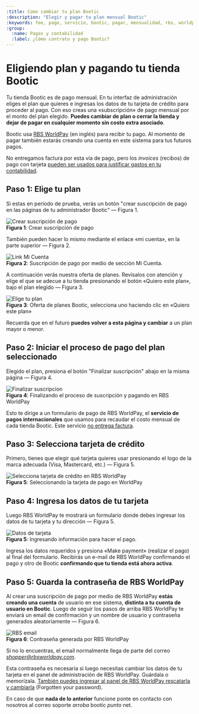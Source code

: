 ```yaml
---
:title: Como cambiar tu plan Bootic
:description: "Elegir y pagar tu plan mensual Bootic"
:keywords: fee, pago, servicio, bootic, pagar, mensualidad, rbs, worldpay, tarjeta, crédito, subscripción
:group:
  :name: Pagos y contabilidad
  :label: ¿Cómo contrato y pago Bootic?
---
```

# Eligiendo plan y pagando tu tienda Bootic

Tu tienda Bootic es de pago mensual. En tu interfaz de administración eliges el plan que quieres e ingresas los datos de tu tarjeta de crédito para proceder al pago. Con eso creas una «subscripción» de pago mensual por el monto del plan elegido. **Puedes cambiar de plan o cerrar la tienda y dejar de pagar en cualquier momento sin costo extra asociado**.

Bootic usa [RBS WorldPay](http://www.worldpay.com/) (en inglés) para recibir tu pago. Al momento de pagar también estarás creando una cuenta en este sistema para tus futuros pagos.

No entregamos factura por esta vía de pago, pero los *invoices* (recibos) de pago con tarjeta [pueden ser usados para justificar gastos en tu contabilidad](/es/administracion/cuenta/contabilidad).

## Paso 1: Elige tu plan

Si estas en período de prueba, verás un botón "crear suscripción de pago en las páginas de tu administrador Bootic" — Figura 1.

<div class="captura">
<div class="c-contenido">
<img src="<%= img('/img/billing/crear-suscripcion.png').thumb('600x').url %>" alt="Crear suscripción de pago" />
</div>
<div class="c-pie"><strong>Figura 1</strong>: Crear suscripción de pago</div>
</div>

También pueden hacer lo mismo mediante el enlace «mi cuenta», en la parte superior — Figura 2.

<div class="captura"><div class="c-contenido">
<img src="/img/billing/micuenta.png" alt="Link Mi Cuenta" />
</div>
<div class="c-pie"><strong>Figura 2</strong>: Suscripción de pago por medio de
sección Mi Cuenta.</div>
</div>

A continuación verás nuestra oferta de planes. Revísalos con atención y elige el que se adecue a tu tienda presionando el botón «Quiero este plan», bajo el plan elegido — Figura 3.

<div class="captura"><div class="c-contenido">
<img src="<%= img('/img/billing/plans.png').thumb('600x').url %>" alt="Elige tu plan" />
</div>
<div class="c-pie"><strong>Figura 3</strong>: Oferta de planes Bootic,
selecciona uno haciendo clic en «Quiero este plan»</div>
</div>

Recuerda que en el futuro **puedes volver a esta página y cambiar** a un plan mayor o menor.

## Paso 2: Iniciar el proceso de pago del plan seleccionado

Elegido el plan, presiona el botón "Finalizar suscripción" abajo en la misma página — Figura 4.

<div class="captura"><div class="c-contenido">
<img src="/img/billing/finalizar.png" alt="Finalizar suscripcion" />
</div>
<div class="c-pie"><strong>Figura 4</strong>: Finalizando el proceso de
suscripción y pagando en RBS WorldPay</div>
</div>

Esto te dirige a un formulario de pago de RBS WorldPay, el **servicio de pagos internacionales** que usamos para recaudar el costo mensual de cada tienda Bootic. Este servicio [no entrega factura](/es/administracion/cuenta/contabilidad "¿Cómo se paga el fee mensual de Bootic, se recibe algún comprobante?").

## Paso 3: Selecciona tarjeta de crédito

Primero, tienes que elegir qué tarjeta quieres usar presionando el logo de la marca adecuada (Visa, Mastercard, etc.) — Figura 5.

<div class="captura">
<div class="c-contenido">
<img src="/img/billing/rbs-cards.png" alt="Selecciona tarjeta de crédito en RBS WorldPay" />
</div>
<div class="c-pie"><strong>Figura 5</strong>: Seleccionando la tarjeta de pago
en WorldPay </div>
</div>

## Paso 4: Ingresa los datos de tu tarjeta

Luego RBS WorldPay te mostrará un formulario donde debes ingresar los datos de tu tarjeta y tu dirección — Figura 5.

<div class="captura">
<div class="c-contenido">
<img src="/img/billing/rbs-billing.png" alt="Datos de tarjeta" />
</div>
<div class="c-pie"><strong>Figura 5</strong>: Ingresando información para hacer el pago.</div>
</div>

Ingresa los datos requeridos y presiona «Make payment» (realizar el pago) al final del formulario. Recibirás un e-mail de RBS WorldPay confirmando el pago y otro de Bootic **confirmando que tu tienda está ahora activa**.

## Paso 5: Guarda la contraseña de RBS WorldPay

Al crear una suscripción de pago por medio de RBS WorldPay **estás creando una cuenta** de usuario en ese sistema, **distinta a tu cuenta de usuario en Bootic**. Luego de seguir los pasos de arriba RBS WorldPay te enviará un email de confirmación y un nombre de usuario y contraseña generados aleatoriamente — Figura 6.

<div class="captura">
<div class="c-contenido">
<img src="/img/billing/rbs-login.png" alt="RBS email" />
</div>
<div class="c-pie"><strong>Figura 6</strong>: Contraseña generada por RBS WorldPay</div>
</div>

Si no lo encuentras, el email normalmente llega de parte del correo *shopper@rbsworldpay.com*.

Esta contraseña es necesaria si luego necesitas cambiar los datos de tu tarjeta en el panel de administración de RBS WorldPay. Guárdala o memorízala. [También puedes ingresar al panel de RBS WorldPay rescatarla y cambiarla](https://futurepay.worldpay.com/fp/jsp/common/login_shopper.jsp "Cambiar tu contraseña WorldPay") (Forgotten your password).

<div class="note info">
    <p>
        En caso de que <strong>nada de lo anterior</strong> funcione ponte en contacto con nosotros al correo soporte <em>arroba</em> bootic <em>punto</em> net.
    </p>
</div>
